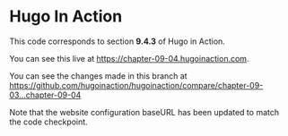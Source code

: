 Hugo In Action
===============

This code corresponds to section **9.4.3** of Hugo in Action.

You can see this live at https://chapter-09-04.hugoinaction.com.

You can see the changes made in this branch at https://github.com/hugoinaction/hugoinaction/compare/chapter-09-03...chapter-09-04

Note that the website configuration baseURL has been updated to match the code checkpoint.
